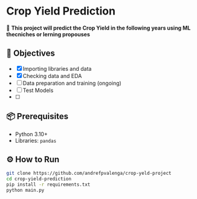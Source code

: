 # Crop Yield Prediction  

📌 **This project will predict the Crop Yield in the following years using ML thecniches or lerning propouses**

## 🚀 Objectives  
- [x] Importing libraries and data  
- [x] Checking data and EDA
- [ ] Data preparation and training (ongoing)
- [ ] Test Models
- [ ] 

## 📦 Prerequisites  
- Python 3.10+  
- Libraries: `pandas`  

## ⚙️ How to Run
```bash
git clone https://github.com/andrefpvalenga/crop-yeld-project
cd crop-yield-prediction  
pip install -r requirements.txt  
python main.py  